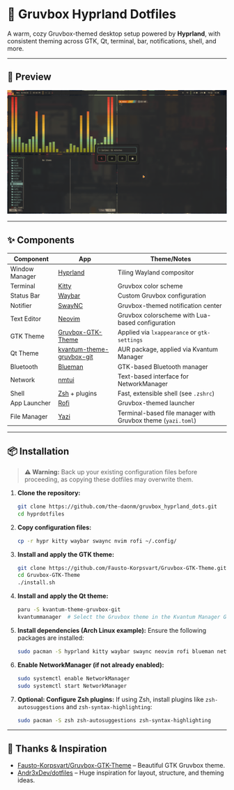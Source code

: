 # 🏡 Gruvbox Hyprland Dotfiles

A warm, cozy Gruvbox-themed desktop setup powered by **Hyprland**, with consistent theming across GTK, Qt, terminal, bar, notifications, shell, and more.

---

## 📸 Preview

![Screenshot](./pic1.png)

---

## ✨ Components

| Component       | App                        | Theme/Notes                                                                            |
|-----------------|----------------------------|----------------------------------------------------------------------------------------|
| Window Manager | [Hyprland](https://github.com/hyprwm/Hyprland) | Tiling Wayland compositor                                                               |
| Terminal       | [Kitty](https://github.com/kovidgoyal/kitty)   | Gruvbox color scheme                                                                    |
| Status Bar     | [Waybar](https://github.com/Alexays/Waybar)    | Custom Gruvbox configuration                                                            |
| Notifier       | [SwayNC](https://github.com/ErikReider/SwayNotificationCenter) | Gruvbox-themed notification center                                                      |
| Text Editor    | [Neovim](https://github.com/neovim/neovim)     | Gruvbox colorscheme with Lua-based configuration                                        |
| GTK Theme      | [Gruvbox-GTK-Theme](https://github.com/Fausto-Korpsvart/Gruvbox-GTK-Theme) | Applied via `lxappearance` or `gtk-settings`                                           |
| Qt Theme       | [kvantum-theme-gruvbox-git](https://aur.archlinux.org/packages/kvantum-theme-gruvbox-git) | AUR package, applied via Kvantum Manager                                                |
| Bluetooth      | [Blueman](https://github.com/blueman-project/blueman) | GTK-based Bluetooth manager                                                             |
| Network        | [nmtui](https://wiki.archlinux.org/title/NetworkManager#nmtui) | Text-based interface for NetworkManager                                                 |
| Shell          | [Zsh](https://www.zsh.org/) + plugins           | Fast, extensible shell (see `.zshrc`)                                                   |
| App Launcher   | [Rofi](https://github.com/davatorium/rofi)     | Gruvbox-themed launcher                                                                 |
| File Manager    | [Yazi](https://github.com/sxyazi/yazi)         | Terminal-based file manager with Gruvbox theme (`yazi.toml`)                              |

---
## 📦 Installation

> **⚠️ Warning:** Back up your existing configuration files before proceeding, as copying these dotfiles may overwrite them.

1. **Clone the repository:**
   ```bash
   git clone https://github.com/the-daonm/gruvbox_hyprland_dots.git
   cd hyprdotfiles
   ```

2. **Copy configuration files:**
   ```bash
   cp -r hypr kitty waybar swaync nvim rofi ~/.config/
   ```

3. **Install and apply the GTK theme:**
   ```bash
   git clone https://github.com/Fausto-Korpsvart/Gruvbox-GTK-Theme.git
   cd Gruvbox-GTK-Theme
   ./install.sh
   ```

4. **Install and apply the Qt theme:**
   ```bash
   paru -S kvantum-theme-gruvbox-git
   kvantummanager  # Select the Gruvbox theme in the Kvantum Manager GUI
   ```

5. **Install dependencies (Arch Linux example):**
   Ensure the following packages are installed:
   ```bash
   sudo pacman -S hyprland kitty waybar swaync neovim rofi blueman networkmanager
   ```

6. **Enable NetworkManager (if not already enabled):**
   ```bash
   sudo systemctl enable NetworkManager
   sudo systemctl start NetworkManager
   ```

7. **Optional: Configure Zsh plugins:**
   If using Zsh, install plugins like `zsh-autosuggestions` and `zsh-syntax-highlighting`:
   ```bash
   sudo pacman -S zsh zsh-autosuggestions zsh-syntax-highlighting
   ```

---

## 🙏 Thanks & Inspiration

- [Fausto-Korpsvart/Gruvbox-GTK-Theme](https://github.com/Fausto-Korpsvart/Gruvbox-GTK-Theme) – Beautiful GTK Gruvbox theme.
- [Andr3xDev/dotfiles](https://github.com/Andr3xDev/dotfiles/tree/trunk) – Huge inspiration for layout, structure, and theming ideas.

